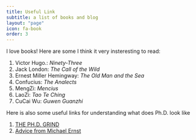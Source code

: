 ```yaml
---
title: Useful Link
subtitle: a list of books and blog
layout: "page"
icon: fa-book
order: 3
---
```


I love books! Here are some I think it very insteresting to read:

1. Victor Hugo.: *Ninety-Three*
2. Jack London: *The Call of the Wild*
3. Ernest Miller Hemingway: *The Old Man and the Sea*
4. Confucius: *The Analects*
5. MengZi: *Mencius*
6. LaoZi: *Tao Te Ching*
7. CuCai Wu: *Guwen Guanzhi*

Here is also some useful links for understanding what does Ph.D. look like
1. [THE PH.D. GRIND](http://www.pgbovine.net/PhD-memoir/pguo-PhD-grind.pdf)
2. [Advice from Michael Ernst](https://homes.cs.washington.edu/~mernst/advice/)
